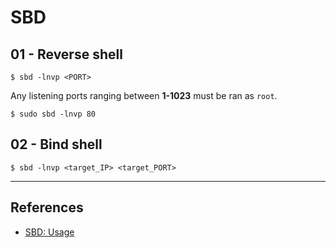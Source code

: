 # SBD

## 01 - Reverse shell

```
$ sbd -lnvp <PORT>
```

Any listening ports ranging between **1-1023** must be ran as `root`.

```
$ sudo sbd -lnvp 80
```

## 02 - Bind shell

```
$ sbd -lnvp <target_IP> <target_PORT>
```

---
## References

- [SBD: Usage](https://www.kali.org/tools/sbd/)